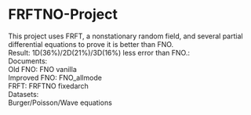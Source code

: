 # FRFTNO-Project
This project uses FRFT, a nonstationary random field, and several partial differential equations to prove it is better than FNO.<br />
Result:
1D(36%)/2D(21%)/3D(16%) less error than FNO.:<br />
Documents:<br />
Old FNO: FNO vanilla <br />
Improved FNO: FNO_allmode <br />
FRFT: FRFTNO fixedarch <br />
Datasets: <br />
Burger/Poisson/Wave equations <br />
